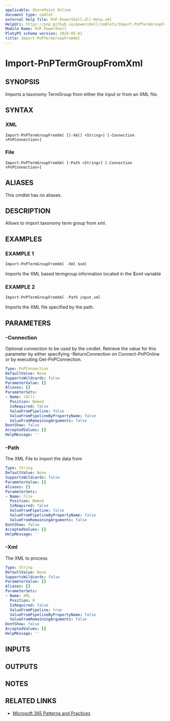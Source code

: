 ```yaml
---
applicable: SharePoint Online
document type: cmdlet
external help file: PnP.PowerShell.dll-Help.xml
HelpUri: https://pnp.github.io/powershell/cmdlets/Import-PnPTermGroupFromXml.html
Module Name: PnP.PowerShell
PlatyPS schema version: 2024-05-01
title: Import-PnPTermGroupFromXml
---
```


# Import-PnPTermGroupFromXml

## SYNOPSIS

Imports a taxonomy TermGroup from either the input or from an XML file.

## SYNTAX

### XML

```
Import-PnPTermGroupFromXml [[-Xml] <String>] [-Connection <PnPConnection>]
```

### File

```
Import-PnPTermGroupFromXml [-Path <String>] [-Connection <PnPConnection>]
```

## ALIASES

This cmdlet has no aliases.

## DESCRIPTION

Allows to import taxonomy term group from xml.

## EXAMPLES

### EXAMPLE 1

```powershell
Import-PnPTermGroupFromXml -Xml $xml
```

Imports the XML based termgroup information located in the $xml variable

### EXAMPLE 2

```powershell
Import-PnPTermGroupFromXml -Path input.xml
```

Imports the XML file specified by the path.

## PARAMETERS

### -Connection

Optional connection to be used by the cmdlet. Retrieve the value for this parameter by either specifying -ReturnConnection on Connect-PnPOnline or by executing Get-PnPConnection.

```yaml
Type: PnPConnection
DefaultValue: None
SupportsWildcards: false
ParameterValue: []
Aliases: []
ParameterSets:
- Name: (All)
  Position: Named
  IsRequired: false
  ValueFromPipeline: false
  ValueFromPipelineByPropertyName: false
  ValueFromRemainingArguments: false
DontShow: false
AcceptedValues: []
HelpMessage: ''
```

### -Path

The XML File to import the data from

```yaml
Type: String
DefaultValue: None
SupportsWildcards: false
ParameterValue: []
Aliases: []
ParameterSets:
- Name: File
  Position: Named
  IsRequired: false
  ValueFromPipeline: false
  ValueFromPipelineByPropertyName: false
  ValueFromRemainingArguments: false
DontShow: false
AcceptedValues: []
HelpMessage: ''
```

### -Xml

The XML to process

```yaml
Type: String
DefaultValue: None
SupportsWildcards: false
ParameterValue: []
Aliases: []
ParameterSets:
- Name: XML
  Position: 0
  IsRequired: false
  ValueFromPipeline: true
  ValueFromPipelineByPropertyName: false
  ValueFromRemainingArguments: false
DontShow: false
AcceptedValues: []
HelpMessage: ''
```

## INPUTS

## OUTPUTS

## NOTES

## RELATED LINKS

- [Microsoft 365 Patterns and Practices](https://aka.ms/m365pnp)
